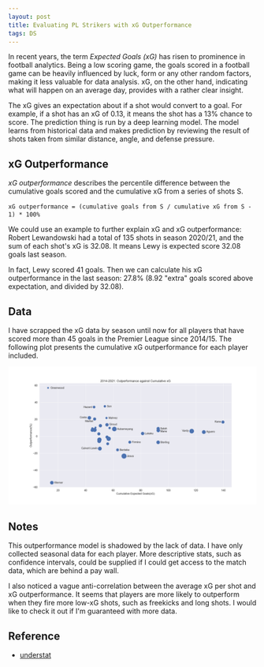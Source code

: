 ```yaml
---
layout: post
title: Evaluating PL Strikers with xG Outperformance
tags: DS
---
```


In recent years, the term _Expected Goals (xG)_ has risen to prominence in football analytics. Being a low scoring game, the goals scored in a football game can be heavily influenced by luck, form or any other random factors, making it less valuable for data analysis. xG, on the other hand, indicating what will happen on an average day, provides with a rather clear insight.

The xG gives an expectation about if a shot would convert to a goal. For example, if a shot has an xG of 0.13, it means the shot has a 13% chance to score. The prediction thing is run by a deep learning model. The model learns from historical data and makes prediction by reviewing the result of shots taken from similar distance, angle, and defense pressure.

## xG Outperformance

_xG outperformance_ describes the percentile difference between the cumulative goals scored and the cumulative xG from a series of shots S.

```
xG outperformance = (cumulative goals from S / cumulative xG from S - 1) * 100%
```

We could use an example to further explain xG and xG outperformance: Robert Lewandowski had a total of 135 shots in season 2020/21, and the sum of each shot's xG is 32.08. It means Lewy is expected score 32.08 goals last season.

In fact, Lewy scored 41 goals. Then we can calculate his xG outperformance in the last season: 27.8% (8.92 "extra" goals scored above expectation, and divided by 32.08).

## Data

I have scrapped the xG data by season until now for all players that have scored more than 45 goals in the Premier League since 2014/15. The following plot presents the cumulative xG outperformance for each player included. 

![Plot1](https://raw.githubusercontent.com/Jiaxigu/Jiaxigu.github.io/master/assets/images/2021-10-07-xg-outperformance.png)

## Notes

This outperformance model is shadowed by the lack of data. I have only collected seasonal data for each player. More descriptive stats, such as confidence intervals, could be supplied if I could get access to the match data, which are behind a pay wall.

I also noticed a vague anti-correlation between the average xG per shot and xG outperformance. It seems that players are more likely to outperform when they fire more low-xG shots, such as freekicks and long shots. I would like to check it out if I'm guaranteed with more data.

## Reference

- [understat](https://understat.com/)
